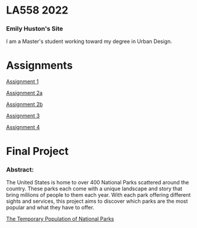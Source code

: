 # LA558 2022

### Emily Huston's Site

I am a Master's student working toward my degree in Urban Design.

# Assignments 
[Assignment 1](https://erhuston.github.io/LA558_2022/web/assignment1.html "Assignment 1")

[Assignment 2a](https://erhuston.github.io/LA558_2022/web/assignment2a.html "Assignment 2a")

[Assignment 2b](https://erhuston.github.io/LA558_2022/web/assignment2b.html "Assignment 2b")

[Assignment 3](https://erhuston.github.io/LA558_2022/web/assignment_3.html "Assignment 3")

[Assignment 4](https://erhuston.github.io/LA558_2022/web/assignment_4.html "Assignment 4")

# Final Project

### Abstract: 
The United States is home to over 400 National Parks scattered around the country. These parks each come with a unique landscape and story that bring millions of people to them each year. With each park offering different sights and services, this project aims to discover which parks are the most popular and what they have to offer.

[The Temporary Population of National Parks](https://erhuston.github.io/LA558_2022/web/finalproject.html "The Temporary Population of National Parks")
